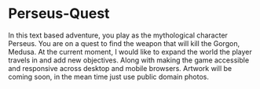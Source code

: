 # Perseus-Quest
In this text based adventure, you play as the mythological character Perseus. You are on a quest to find the weapon that will kill the Gorgon, Medusa.
At the current moment, I would like to expand the world the player travels in and add new objectives. Along with making the game accessible and responsive across desktop and mobile browsers. Artwork will be coming soon, in the mean time just use public domain photos.
